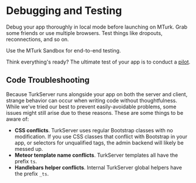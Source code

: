 # Debugging and Testing

Debug your app thoroughly in local mode before launching on MTurk.
Grab some friends or use multiple browsers. Test things like dropouts, 
reconnections, and so on.

Use the MTurk Sandbox for end-to-end testing.

Think everything's ready? The ultimate test of your app is to conduct a 
[pilot](../launching/pilot.md). 

## Code Troubleshooting

Because TurkServer runs alongside your app on both the server and client,
strange behavior can occur when writing code without thoughtfulness. While we've
tried our best to prevent easily-avoidable problems, some issues might still
arise due to these reasons. These are some things to be aware of:

- **CSS conflicts**. TurkServer uses regular Bootstrap classes with no modification. If you use CSS classes that conflict with Bootstrap in your app, or selectors for unqualified tags, the admin backend will likely be messed up.
- **Meteor template name conflicts**. TurkServer templates all have the prefix `ts`.
- **Handlebars helper conflicts**. Internal TurkServer global helpers have the prefix `_ts`.
